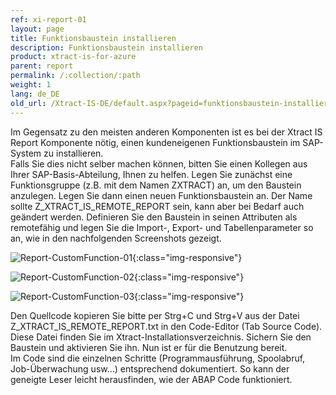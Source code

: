 ```yaml
---
ref: xi-report-01
layout: page
title: Funktionsbaustein installieren
description: Funktionsbaustein installieren
product: xtract-is-for-azure
parent: report
permalink: /:collection/:path
weight: 1
lang: de_DE
old_url: /Xtract-IS-DE/default.aspx?pageid=funktionsbaustein-installieren
---
```


Im Gegensatz zu den meisten anderen Komponenten ist es bei der Xtract IS Report Komponente nötig, einen kundeneigenen Funktionsbaustein im SAP-System zu installieren.<br>
Falls Sie dies nicht selber machen können, bitten Sie einen Kollegen aus Ihrer SAP-Basis-Abteilung, Ihnen zu helfen. Legen Sie zunächst eine Funktionsgruppe (z.B. mit dem Namen ZXTRACT) an, um den Baustein anzulegen. Legen Sie dann einen neuen Funktionsbaustein an. Der Name sollte Z_XTRACT_IS_REMOTE_REPORT sein, kann aber bei Bedarf auch geändert werden. Definieren Sie den Baustein in seinen Attributen als remotefähig und legen Sie die Import-, Export- und Tabellenparameter so an, wie in den nachfolgenden Screenshots gezeigt.

![Report-CustomFunction-01](/img/content/Report-CustomFunction-01.png){:class="img-responsive"}

![Report-CustomFunction-02](/img/content/Report-CustomFunction-02.png){:class="img-responsive"}

![Report-CustomFunction-03](/img/content/Report-CustomFunction-03.png){:class="img-responsive"}

Den Quellcode kopieren Sie bitte per Strg+C und Strg+V aus der Datei Z_XTRACT_IS_REMOTE_REPORT.txt in den Code-Editor (Tab Source Code). Diese Datei finden Sie im Xtract-Installationsverzeichnis. Sichern Sie den Baustein und aktivieren Sie ihn. Nun ist er für die Benutzung bereit.<br>
Im Code sind die einzelnen Schritte (Programmausführung, Spoolabruf, Job-Überwachung usw...) entsprechend dokumentiert. So kann der geneigte Leser leicht herausfinden, wie der ABAP Code funktioniert.